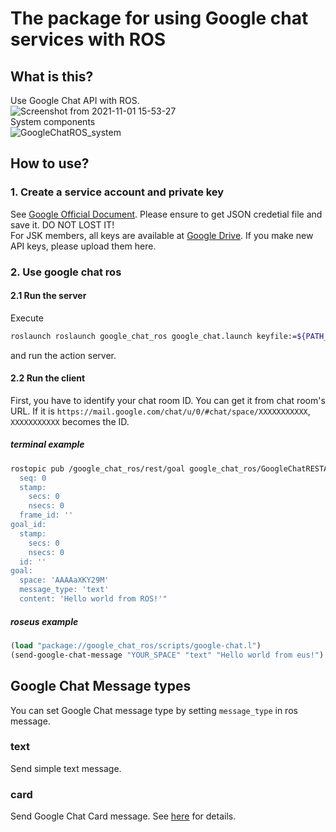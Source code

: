 # The package for using Google chat services with ROS

## What is this?
Use Google Chat API with ROS.  
![Screenshot from 2021-11-01 15-53-27](https://user-images.githubusercontent.com/27789460/139635911-66232c88-d3b9-4d7d-940e-966fbac9d800.png)  
System components  
![GoogleChatROS_system](https://user-images.githubusercontent.com/27789460/139635648-4ddbf9da-90e9-4b87-b958-ca996a8ffc4f.png)

## How to use?
### 1. Create a service account and private key
See [Google Official Document](https://developers.google.com/chat/how-tos/service-accounts#step_1_create_service_account_and_private_key). Please ensure to get JSON credetial file and save it. DO NOT LOST IT!  
For JSK members, all keys are available at [Google Drive](https://drive.google.com/drive/folders/1Enbbta5QuZ-hrUWdTjVDEjDJc3j7Abxo?usp=sharing). If you make new  API keys, please upload them here.

### 2. Use google chat ros
#### 2.1 Run the server
Execute
```bash
roslaunch roslaunch google_chat_ros google_chat.launch keyfile:=${PATH_TO_keyfile.json}
```
and run the action server.

#### 2.2 Run the client
First, you have to identify your chat room ID. You can get it from chat room's URL. If it is `https://mail.google.com/chat/u/0/#chat/space/XXXXXXXXXXX`, `XXXXXXXXXXX` becomes the ID.
##### terminal example
```bash
rostopic pub /google_chat_ros/rest/goal google_chat_ros/GoogleChatRESTActionGoal "header:
  seq: 0
  stamp:
    secs: 0
    nsecs: 0
  frame_id: ''
goal_id:
  stamp:
    secs: 0
    nsecs: 0
  id: ''
goal:
  space: 'AAAAaXKY29M'
  message_type: 'text'
  content: 'Hello world from ROS!'"
```
##### roseus example
```lisp
(load "package://google_chat_ros/scripts/google-chat.l")
(send-google-chat-message "YOUR_SPACE" "text" "Hello world from eus!")
```

## Google Chat Message types
You can set Google Chat message type by setting `message_type` in ros message.
### text
Send simple text message.
### card
Send Google Chat Card message.
See [here](https://developers.google.com/chat/api/guides/message-formats/cards) for details.


